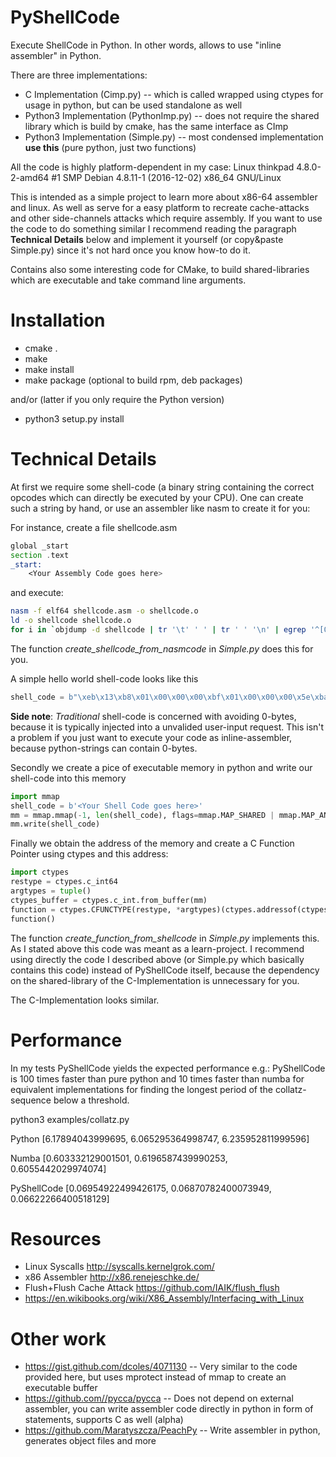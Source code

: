 # PyShellCode

Execute ShellCode in Python.
In other words, allows to use "inline assembler" in Python.

There are three implementations:
  * C Implementation (Cimp.py) -- which is called wrapped using ctypes for usage in python, but can be used standalone as well
  * Python3 Implementation (PythonImp.py) -- does not require the shared library which is build by cmake, has the same interface as CImp
  * Python3 Implementation (Simple.py) -- most condensed implementation **use this** (pure python, just two functions)

All the code is highly platform-dependent in my case:
Linux thinkpad 4.8.0-2-amd64 #1 SMP Debian 4.8.11-1 (2016-12-02) x86_64 GNU/Linux

This is intended as a simple project to learn more about x86-64 assembler and linux.
As well as serve for a easy platform to recreate cache-attacks and other side-channels attacks which require assembly.
If you want to use the code to do something similar I recommend reading the paragraph **Technical Details** below
and implement it yourself (or copy&paste Simple.py) since it's not hard once you know how-to do it.

Contains also some interesting code for CMake, to build shared-libraries which are executable and take command line arguments.


# Installation

  * cmake .
  * make
  * make install
  * make package (optional to build rpm, deb packages)

and/or (latter if you only require the Python version)

  * python3 setup.py install


# Technical Details

At first we require some shell-code (a binary string containing the correct opcodes which can directly be executed by your CPU).
One can create such a string by hand, or use an assembler like nasm to create it for you:

For instance, create a file shellcode.asm

```asm
global _start
section .text
_start:
    <Your Assembly Code goes here>
```

and execute:

```bash
nasm -f elf64 shellcode.asm -o shellcode.o
ld -o shellcode shellcode.o
for i in `objdump -d shellcode | tr '\t' ' ' | tr ' ' '\n' | egrep '^[0-9a-f]{2}$' ` ; do echo -n "\x$i" ; done
```
The function *create_shellcode_from_nasmcode* in *Simple.py* does this for you.

A simple hello world shell-code looks like this
```python
shell_code = b"\xeb\x13\xb8\x01\x00\x00\x00\xbf\x01\x00\x00\x00\x5e\xba\x0f\x00\x00\x00\x0f\x05\xc3\xe8\xe8\xff\xff\xff\x48\x65\x6c\x6c\x6f\x2c\x20\x57\x6f\x72\x6c\x64\x21\x0a"
```

**Side note**: *Traditional* shell-code is concerned with avoiding 0-bytes, because it is typically injected 
into a unvalided user-input request. This isn't a problem if you just want to execute your code as inline-assembler,
because python-strings can contain 0-bytes.


Secondly we create a pice of executable memory in python and write our shell-code into this memory

```python
import mmap
shell_code = b'<Your Shell Code goes here>'
mm = mmap.mmap(-1, len(shell_code), flags=mmap.MAP_SHARED | mmap.MAP_ANONYMOUS, prot=mmap.PROT_WRITE | mmap.PROT_READ | mmap.PROT_EXEC)
mm.write(shell_code)
```

Finally we obtain the address of the memory and create a C Function Pointer using ctypes and this address:
```python
import ctypes
restype = ctypes.c_int64
argtypes = tuple()
ctypes_buffer = ctypes.c_int.from_buffer(mm)
function = ctypes.CFUNCTYPE(restype, *argtypes)(ctypes.addressof(ctypes_buffer))
function()
```

The function *create_function_from_shellcode* in *Simple.py* implements this.
As I stated above this code was meant as a learn-project.
I recommend using directly the code I described above (or Simple.py which basically contains this code) instead of PyShellCode itself,
because the dependency on the shared-library of the C-Implementation is unnecessary for you.

The C-Implementation looks similar.


# Performance

In my tests PyShellCode yields the expected performance e.g.:
PyShellCode is 100 times faster than pure python and 10 times faster than numba
for equivalent implementations for finding the longest period of the collatz-sequence below a threshold.

python3 examples/collatz.py

Python [6.17894043999695, 6.065295364998747, 6.235952811999596]

Numba [0.603332129001501, 0.6196587439990253, 0.6055442029974074]

PyShellCode [0.06954922499426175, 0.06870782400073949, 0.06622266400518129]


# Resources

  * Linux Syscalls http://syscalls.kernelgrok.com/
  * x86 Assembler http://x86.renejeschke.de/
  * Flush+Flush Cache Attack https://github.com/IAIK/flush_flush
  * https://en.wikibooks.org/wiki/X86_Assembly/Interfacing_with_Linux


# Other work
  * https://gist.github.com/dcoles/4071130  -- Very similar to the code provided here, but uses mprotect instead of mmap to create an executable buffer
  * https://github.com//pycca/pycca -- Does not depend on external assembler, you can write assembler code directly in python in form of statements, supports C as well (alpha)
  * https://github.com/Maratyszcza/PeachPy -- Write assembler in python, generates object files and more
